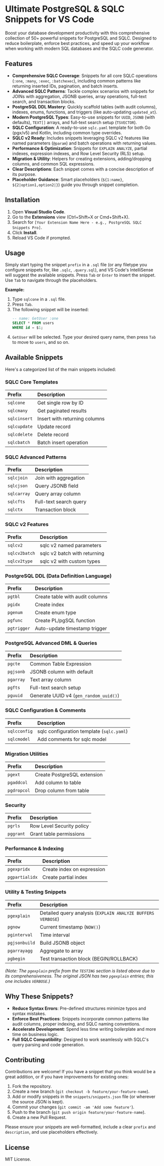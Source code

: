 # Ultimate PostgreSQL & SQLC Snippets for VS Code

Boost your database development productivity with this comprehensive collection of 50+ powerful snippets for PostgreSQL and SQLC. Designed to reduce boilerplate, enforce best practices, and speed up your workflow when working with modern SQL databases and the SQLC code generator.

## Features

*   **Comprehensive SQLC Coverage**: Snippets for all core SQLC operations (`:one`, `:many`, `:exec`, `:batchexec`), including common patterns like returning inserted IDs, pagination, and batch inserts.
*   **Advanced SQLC Patterns**: Tackle complex scenarios with snippets for JOINs with aggregation, JSONB queries, array operations, full-text search, and transaction blocks.
*   **PostgreSQL DDL Mastery**: Quickly scaffold tables (with audit columns), indexes, enums, functions, and triggers (like auto-updating `updated_at`).
*   **Modern PostgreSQL Types**: Easy-to-use snippets for `UUID`, `JSONB` (with defaults), `TEXT[]` arrays, and full-text search setup (`TSVECTOR`).
*   **SQLC Configuration**: A ready-to-use `sqlc.yaml` template for both Go (pgx/v5) and Kotlin, including common type overrides.
*   **SQLC v2 Ready**: Includes snippets leveraging SQLC v2 features like named parameters (`@param`) and batch operations with returning values.
*   **Performance & Optimization**: Snippets for `EXPLAIN ANALYZE`, partial indexes, expression indexes, and Row Level Security (RLS) setup.
*   **Migration & Utility**: Helpers for creating extensions, adding/dropping columns, and common SQL expressions.
*   **Clear Descriptions**: Each snippet comes with a concise description of its purpose.
*   **Placeholder Guidance**: Smart placeholders (`${1:name}`, `${2|option1,option2|}`) guide you through snippet completion.

## Installation

1.  Open **Visual Studio Code**.
2.  Go to the **Extensions** view (Ctrl+Shift+X or Cmd+Shift+X).
3.  Search for `[Your Extension Name Here - e.g., PostgreSQL SQLC Snippets Pro]`.
4.  Click **Install**.
5.  Reload VS Code if prompted.

## Usage

Simply start typing the snippet `prefix` in a `.sql` file (or any filetype you configure snippets for, like `.sqlc`, `.query.sql`), and VS Code's IntelliSense will suggest the available snippets. Press `Tab` or `Enter` to insert the snippet. Use `Tab` to navigate through the placeholders.

**Example:**

1.  Type `sqlcone` in a `.sql` file.
2.  Press `Tab`.
3.  The following snippet will be inserted:
    ```sql
    -- name: GetUser :one
    SELECT * FROM users
    WHERE id = $1;
    ```
4.  `GetUser` will be selected. Type your desired query name, then press `Tab` to move to `users`, and so on.

## Available Snippets

Here's a categorized list of the main snippets included:

### SQLC Core Templates

| Prefix     | Description                       |
| :--------- | :-------------------------------- |
| `sqlcone`  | Get single row by ID              |
| `sqlcmany` | Get paginated results             |
| `sqlcinsert`| Insert with returning columns     |
| `sqlcupdate`| Update record                     |
| `sqlcdelete`| Delete record                     |
| `sqlcbatch`| Batch insert operation            |

### SQLC Advanced Patterns

| Prefix     | Description                       |
| :--------- | :-------------------------------- |
| `sqlcjoin` | Join with aggregation             |
| `sqlcjson` | Query JSONB field                 |
| `sqlcarray`| Query array column                |
| `sqlcfts`  | Full-text search query            |
| `sqlctx`   | Transaction block                 |

### SQLC v2 Features

| Prefix        | Description                        |
| :------------ | :--------------------------------- |
| `sqlcv2`      | sqlc v2 named parameters           |
| `sqlcv2batch` | sqlc v2 batch with returning       |
| `sqlcv2type`  | sqlc v2 with custom types          |

### PostgreSQL DDL (Data Definition Language)

| Prefix      | Description                       |
| :---------- | :-------------------------------- |
| `pgtbl`     | Create table with audit columns   |
| `pgidx`     | Create index                      |
| `pgenum`    | Create enum type                  |
| `pgfunc`    | Create PL/pgSQL function          |
| `pgtrigger` | Auto-update timestamp trigger     |

### PostgreSQL Advanced DML & Queries

| Prefix        | Description                       |
| :------------ | :-------------------------------- |
| `pgcte`       | Common Table Expression           |
| `pgjsonb`     | JSONB column with default         |
| `pgarray`     | Text array column                 |
| `pgfts`       | Full-text search setup            |
| `pguuid`      | Generate UUID v4 (`gen_random_uuid()`) |

### SQLC Configuration & Comments

| Prefix       | Description                       |
| :----------- | :-------------------------------- |
| `sqlcconfig` | sqlc configuration template (`sqlc.yaml`) |
| `sqlcmodel`  | Add comments for sqlc model       |

### Migration Utilities

| Prefix     | Description                       |
| :--------- | :-------------------------------- |
| `pgext`    | Create PostgreSQL extension       |
| `pgaddcol` | Add column to table               |
| `pgdropcol`| Drop column from table            |

### Security

| Prefix    | Description                       |
| :-------- | :-------------------------------- |
| `pgrls`   | Row Level Security policy         |
| `pggrant` | Grant table permissions           |

### Performance & Indexing

| Prefix         | Description                       |
| :------------- | :-------------------------------- |
| `pgexpridx`    | Create index on expression        |
| `pgpartialidx` | Create partial index              |

### Utility & Testing Snippets

| Prefix        | Description                       |
| :------------ | :-------------------------------- |
| `pgexplain`   | Detailed query analysis (`EXPLAIN ANALYZE BUFFERS VERBOSE`) |
| `pgnow`       | Current timestamp (`NOW()`)         |
| `pginterval`  | Time interval                     |
| `pgjsonbuild` | Build JSONB object                |
| `pgarrayagg`  | Aggregate to array                |
| `pgbegin`     | Test transaction block (BEGIN/ROLLBACK) |

*(Note: The `pgexplain` prefix from the `TESTING` section is listed above due to its comprehensiveness. The original JSON has two `pgexplain` entries; this one includes `VERBOSE`.)*


## Why These Snippets?

*   **Reduce Syntax Errors**: Pre-defined structures minimize typos and syntax mistakes.
*   **Enforce Best Practices**: Snippets incorporate common patterns like audit columns, proper indexing, and SQLC naming conventions.
*   **Accelerate Development**: Spend less time writing boilerplate and more time on business logic.
*   **Full SQLC Compatibility**: Designed to work seamlessly with SQLC's query parsing and code generation.


## Contributing

Contributions are welcome! If you have a snippet that you think would be a great addition, or if you have improvements for existing ones:

1.  Fork the repository.
2.  Create a new branch (`git checkout -b feature/your-feature-name`).
3.  Add or modify snippets in the `snippets/snippets.json` file (or wherever the source JSON is kept).
4.  Commit your changes (`git commit -am 'Add some feature'`).
5.  Push to the branch (`git push origin feature/your-feature-name`).
6.  Create a new Pull Request.

Please ensure your snippets are well-formatted, include a clear `prefix` and `description`, and use placeholders effectively.

## License

MIT License.
